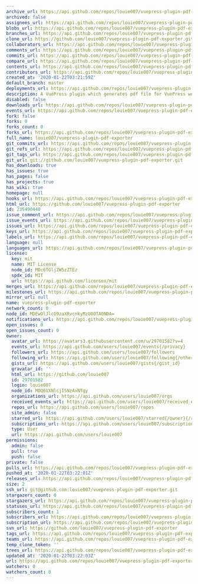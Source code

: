 ```yaml
---
archive_url: https://api.github.com/repos/louie007/vuepress-plugin-pdf-exporter/{archive_format}{/ref}
archived: false
assignees_url: https://api.github.com/repos/louie007/vuepress-plugin-pdf-exporter/assignees{/user}
blobs_url: https://api.github.com/repos/louie007/vuepress-plugin-pdf-exporter/git/blobs{/sha}
branches_url: https://api.github.com/repos/louie007/vuepress-plugin-pdf-exporter/branches{/branch}
clone_url: https://github.com/louie007/vuepress-plugin-pdf-exporter.git
collaborators_url: https://api.github.com/repos/louie007/vuepress-plugin-pdf-exporter/collaborators{/collaborator}
comments_url: https://api.github.com/repos/louie007/vuepress-plugin-pdf-exporter/comments{/number}
commits_url: https://api.github.com/repos/louie007/vuepress-plugin-pdf-exporter/commits{/sha}
compare_url: https://api.github.com/repos/louie007/vuepress-plugin-pdf-exporter/compare/{base}...{head}
contents_url: https://api.github.com/repos/louie007/vuepress-plugin-pdf-exporter/contents/{+path}
contributors_url: https://api.github.com/repos/louie007/vuepress-plugin-pdf-exporter/contributors
created_at: '2020-01-22T03:21:59Z'
default_branch: master
deployments_url: https://api.github.com/repos/louie007/vuepress-plugin-pdf-exporter/deployments
description: A VuePress plugin which generates pdf file for VuePress website
disabled: false
downloads_url: https://api.github.com/repos/louie007/vuepress-plugin-pdf-exporter/downloads
events_url: https://api.github.com/repos/louie007/vuepress-plugin-pdf-exporter/events
fork: false
forks: 0
forks_count: 0
forks_url: https://api.github.com/repos/louie007/vuepress-plugin-pdf-exporter/forks
full_name: louie007/vuepress-plugin-pdf-exporter
git_commits_url: https://api.github.com/repos/louie007/vuepress-plugin-pdf-exporter/git/commits{/sha}
git_refs_url: https://api.github.com/repos/louie007/vuepress-plugin-pdf-exporter/git/refs{/sha}
git_tags_url: https://api.github.com/repos/louie007/vuepress-plugin-pdf-exporter/git/tags{/sha}
git_url: git://github.com/louie007/vuepress-plugin-pdf-exporter.git
has_downloads: true
has_issues: true
has_pages: false
has_projects: true
has_wiki: true
homepage: null
hooks_url: https://api.github.com/repos/louie007/vuepress-plugin-pdf-exporter/hooks
html_url: https://github.com/louie007/vuepress-plugin-pdf-exporter
id: 235490440
issue_comment_url: https://api.github.com/repos/louie007/vuepress-plugin-pdf-exporter/issues/comments{/number}
issue_events_url: https://api.github.com/repos/louie007/vuepress-plugin-pdf-exporter/issues/events{/number}
issues_url: https://api.github.com/repos/louie007/vuepress-plugin-pdf-exporter/issues{/number}
keys_url: https://api.github.com/repos/louie007/vuepress-plugin-pdf-exporter/keys{/key_id}
labels_url: https://api.github.com/repos/louie007/vuepress-plugin-pdf-exporter/labels{/name}
language: null
languages_url: https://api.github.com/repos/louie007/vuepress-plugin-pdf-exporter/languages
license:
  key: mit
  name: MIT License
  node_id: MDc6TGljZW5zZTEz
  spdx_id: MIT
  url: https://api.github.com/licenses/mit
merges_url: https://api.github.com/repos/louie007/vuepress-plugin-pdf-exporter/merges
milestones_url: https://api.github.com/repos/louie007/vuepress-plugin-pdf-exporter/milestones{/number}
mirror_url: null
name: vuepress-plugin-pdf-exporter
network_count: 0
node_id: MDEwOlJlcG9zaXRvcnkyMzU0OTA0NDA=
notifications_url: https://api.github.com/repos/louie007/vuepress-plugin-pdf-exporter/notifications{?since,all,participating}
open_issues: 0
open_issues_count: 0
owner:
  avatar_url: https://avatars3.githubusercontent.com/u/29701582?v=4
  events_url: https://api.github.com/users/louie007/events{/privacy}
  followers_url: https://api.github.com/users/louie007/followers
  following_url: https://api.github.com/users/louie007/following{/other_user}
  gists_url: https://api.github.com/users/louie007/gists{/gist_id}
  gravatar_id: ''
  html_url: https://github.com/louie007
  id: 29701582
  login: louie007
  node_id: MDQ6VXNlcjI5NzAxNTgy
  organizations_url: https://api.github.com/users/louie007/orgs
  received_events_url: https://api.github.com/users/louie007/received_events
  repos_url: https://api.github.com/users/louie007/repos
  site_admin: false
  starred_url: https://api.github.com/users/louie007/starred{/owner}{/repo}
  subscriptions_url: https://api.github.com/users/louie007/subscriptions
  type: User
  url: https://api.github.com/users/louie007
permissions:
  admin: false
  pull: true
  push: false
private: false
pulls_url: https://api.github.com/repos/louie007/vuepress-plugin-pdf-exporter/pulls{/number}
pushed_at: '2020-01-22T03:22:01Z'
releases_url: https://api.github.com/repos/louie007/vuepress-plugin-pdf-exporter/releases{/id}
size: 2
ssh_url: git@github.com:louie007/vuepress-plugin-pdf-exporter.git
stargazers_count: 0
stargazers_url: https://api.github.com/repos/louie007/vuepress-plugin-pdf-exporter/stargazers
statuses_url: https://api.github.com/repos/louie007/vuepress-plugin-pdf-exporter/statuses/{sha}
subscribers_count: 1
subscribers_url: https://api.github.com/repos/louie007/vuepress-plugin-pdf-exporter/subscribers
subscription_url: https://api.github.com/repos/louie007/vuepress-plugin-pdf-exporter/subscription
svn_url: https://github.com/louie007/vuepress-plugin-pdf-exporter
tags_url: https://api.github.com/repos/louie007/vuepress-plugin-pdf-exporter/tags
teams_url: https://api.github.com/repos/louie007/vuepress-plugin-pdf-exporter/teams
temp_clone_token: ''
trees_url: https://api.github.com/repos/louie007/vuepress-plugin-pdf-exporter/git/trees{/sha}
updated_at: '2020-01-22T03:22:03Z'
url: https://api.github.com/repos/louie007/vuepress-plugin-pdf-exporter
watchers: 0
watchers_count: 0
---
```


